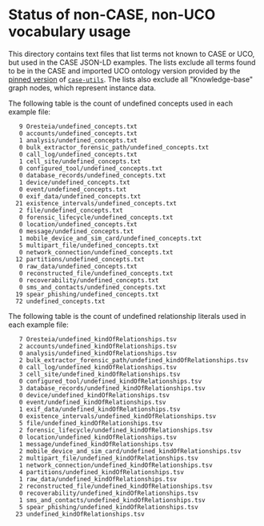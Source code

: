 # Status of non-CASE, non-UCO vocabulary usage

This directory contains text files that list terms not known to CASE or UCO, but used in the CASE JSON-LD examples.  The lists exclude all terms found to be in the CASE and imported UCO ontology version provided by the [pinned version](https://github.com/casework/CASE-Examples/blob/master/requirements.txt) of [`case-utils`](https://pypi.org/project/case-utils/).  The lists also exclude all "Knowledge-base" graph nodes, which represent instance data.

The following table is the count of undefined concepts used in each example file:

```
   9 Oresteia/undefined_concepts.txt
   0 accounts/undefined_concepts.txt
   1 analysis/undefined_concepts.txt
   0 bulk_extractor_forensic_path/undefined_concepts.txt
   0 call_log/undefined_concepts.txt
   1 cell_site/undefined_concepts.txt
   0 configured_tool/undefined_concepts.txt
   0 database_records/undefined_concepts.txt
   1 device/undefined_concepts.txt
   0 event/undefined_concepts.txt
   0 exif_data/undefined_concepts.txt
  21 existence_intervals/undefined_concepts.txt
   2 file/undefined_concepts.txt
   0 forensic_lifecycle/undefined_concepts.txt
   0 location/undefined_concepts.txt
   0 message/undefined_concepts.txt
   1 mobile_device_and_sim_card/undefined_concepts.txt
   5 multipart_file/undefined_concepts.txt
   0 network_connection/undefined_concepts.txt
  12 partitions/undefined_concepts.txt
   0 raw_data/undefined_concepts.txt
   0 reconstructed_file/undefined_concepts.txt
   0 recoverability/undefined_concepts.txt
   0 sms_and_contacts/undefined_concepts.txt
  19 spear_phishing/undefined_concepts.txt
  72 undefined_concepts.txt
```

The following table is the count of undefined relationship literals used in each example file:

```
   7 Oresteia/undefined_kindOfRelationships.tsv
   2 accounts/undefined_kindOfRelationships.tsv
   0 analysis/undefined_kindOfRelationships.tsv
   2 bulk_extractor_forensic_path/undefined_kindOfRelationships.tsv
   0 call_log/undefined_kindOfRelationships.tsv
   3 cell_site/undefined_kindOfRelationships.tsv
   0 configured_tool/undefined_kindOfRelationships.tsv
   3 database_records/undefined_kindOfRelationships.tsv
   0 device/undefined_kindOfRelationships.tsv
   0 event/undefined_kindOfRelationships.tsv
   1 exif_data/undefined_kindOfRelationships.tsv
   0 existence_intervals/undefined_kindOfRelationships.tsv
   5 file/undefined_kindOfRelationships.tsv
   2 forensic_lifecycle/undefined_kindOfRelationships.tsv
   0 location/undefined_kindOfRelationships.tsv
   1 message/undefined_kindOfRelationships.tsv
   2 mobile_device_and_sim_card/undefined_kindOfRelationships.tsv
   2 multipart_file/undefined_kindOfRelationships.tsv
   1 network_connection/undefined_kindOfRelationships.tsv
   4 partitions/undefined_kindOfRelationships.tsv
   1 raw_data/undefined_kindOfRelationships.tsv
   2 reconstructed_file/undefined_kindOfRelationships.tsv
   0 recoverability/undefined_kindOfRelationships.tsv
   1 sms_and_contacts/undefined_kindOfRelationships.tsv
   5 spear_phishing/undefined_kindOfRelationships.tsv
  23 undefined_kindOfRelationships.tsv
```
